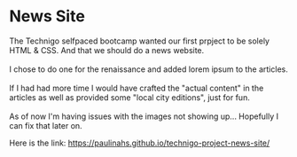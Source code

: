 # News Site

The Technigo selfpaced bootcamp wanted our first prpject to be solely HTML & CSS. And that we should do a news website. 
<br><br> I chose to do one for the renaissance and added lorem ipsum to the articles. <br>
<br>
If I had had more time I would have crafted the "actual content" in the articles as well as provided some "local city editions", just for fun. 
<br>
<br>
As of now I'm having issues with the images not showing up... Hopefully I can fix that later on.
<br>

Here is the link:
https://paulinahs.github.io/technigo-project-news-site/
